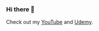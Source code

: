 ### Hi there 👋

Check out my [YouTube](https://www.youtube.com/@lucas-barake) and [Udemy](https://www.udemy.com/user/lucas-patron-22/).
